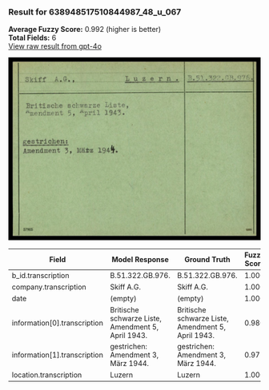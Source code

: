 ### Result for 638948517510844987_48_u_067
**Average Fuzzy Score:** 0.992 (higher is better)<br>
**Total Fields:** 6<br>
[View raw result from gpt-4o](https://github.com/RISE-UNIBAS/humanities_data_benchmark/blob/main/results/2025-10-24/T0305/request_T0305_638948517510844987_48_u_067.json)

<img src="https://github.com/RISE-UNIBAS/humanities_data_benchmark/blob/main/benchmarks/blacklist/images/638948517510844987_48_u_067.jpg?raw=true" alt="638948517510844987_48_u_067" width="600px">

| Field | Model Response | Ground Truth | Fuzzy Score | Match |
|-------|----------------|--------------|-------------|-------|
| b_id.transcription | B.51.322.GB.976. | B.51.322.GB.976. | 1.000 | ✅ |
| company.transcription | Skiff A.G. | Skiff A.G. | 1.000 | ✅ |
| date | (empty) | (empty) | 1.000 | ✅ |
| information[0].transcription | Britische schwarze Liste, Amendment 5, April 1943. | Britische schwarze Liste,<br>Amendment 5, April 1943. | 0.980 | ✅ |
| information[1].transcription | gestrichen: Amendment 3, März 1944. | gestrichen:<br>Amendment 3, März 1944. | 0.971 | ✅ |
| location.transcription | Luzern | Luzern | 1.000 | ✅ |
